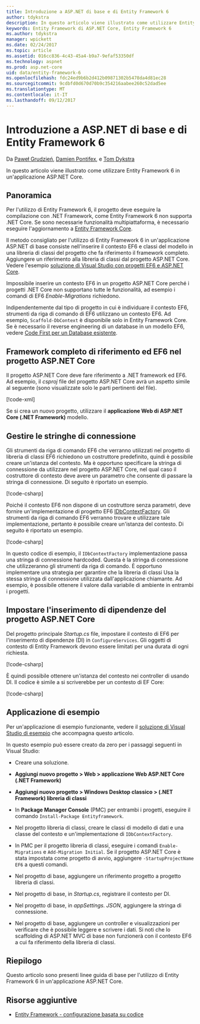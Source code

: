 ```yaml
---
title: Introduzione a ASP.NET di base e di Entity Framework 6
author: tdykstra
description: In questo articolo viene illustrato come utilizzare Entity Framework 6 in un'applicazione ASP.NET Core.
keywords: Entity Framework di ASP.NET Core, Entity Framework 6
ms.author: tdykstra
manager: wpickett
ms.date: 02/24/2017
ms.topic: article
ms.assetid: 016cc836-4c43-45a4-b9a7-9efaf53350df
ms.technology: aspnet
ms.prod: asp.net-core
uid: data/entity-framework-6
ms.openlocfilehash: fdc24ed9b6b2d412b09871302b5478da4d81ec28
ms.sourcegitcommit: 9cdbfd0d670d70b9c354216aabee260c52dad5ee
ms.translationtype: MT
ms.contentlocale: it-IT
ms.lasthandoff: 09/12/2017
---
```

# <a name="getting-started-with-aspnet-core-and-entity-framework-6"></a>Introduzione a ASP.NET di base e di Entity Framework 6

Da [Paweł Grudzień](https://github.com/pgrudzien12), [Damien Pontifex](https://github.com/DamienPontifex), e [Tom Dykstra](https://github.com/tdykstra)

In questo articolo viene illustrato come utilizzare Entity Framework 6 in un'applicazione ASP.NET Core.

## <a name="overview"></a>Panoramica

Per l'utilizzo di Entity Framework 6, il progetto deve eseguire la compilazione con .NET Framework, come Entity Framework 6 non supporta .NET Core. Se sono necessarie funzionalità multipiattaforma, è necessario eseguire l'aggiornamento a [Entity Framework Core](https://docs.microsoft.com/ef/).

Il metodo consigliato per l'utilizzo di Entity Framework 6 in un'applicazione ASP.NET di base consiste nell'inserire il contesto EF6 e classi del modello in una libreria di classi del progetto che fa riferimento il framework completo. Aggiungere un riferimento alla libreria di classi dal progetto ASP.NET Core. Vedere l'esempio [soluzione di Visual Studio con progetti EF6 e ASP.NET Core](https://github.com/aspnet/Docs/tree/master/aspnetcore/data/entity-framework-6/sample/).

Impossibile inserire un contesto EF6 in un progetto ASP.NET Core perché i progetti .NET Core non supportano tutte le funzionalità, ad esempio i comandi di EF6 *Enable-Migrations* richiedono.

Indipendentemente dal tipo di progetto in cui è individuare il contesto EF6, strumenti da riga di comando di EF6 utilizzano un contesto EF6. Ad esempio, `Scaffold-DbContext` è disponibile solo in Entity Framework Core. Se è necessario il reverse engineering di un database in un modello EF6, vedere [Code First per un Database esistente](https://msdn.microsoft.com/jj200620).

## <a name="reference-full-framework-and-ef6-in-the-aspnet-core-project"></a>Framework completo di riferimento ed EF6 nel progetto ASP.NET Core

Il progetto ASP.NET Core deve fare riferimento a .NET framework ed EF6. Ad esempio, il *csproj* file del progetto ASP.NET Core avrà un aspetto simile al seguente (sono visualizzate solo le parti pertinenti del file).

[!code-xml[](entity-framework-6/sample/MVCCore/MVCCore.csproj?range=3-9&highlight=2)]

Se si crea un nuovo progetto, utilizzare il **applicazione Web di ASP.NET Core (.NET Framework)** modello.

## <a name="handle-connection-strings"></a>Gestire le stringhe di connessione

Gli strumenti da riga di comando EF6 che verranno utilizzati nel progetto di libreria di classi EF6 richiedono un costruttore predefinito, quindi è possibile creare un'istanza del contesto. Ma è opportuno specificare la stringa di connessione da utilizzare nel progetto ASP.NET Core, nel qual caso il costruttore di contesto deve avere un parametro che consente di passare la stringa di connessione. Di seguito è riportato un esempio.

[!code-csharp[](entity-framework-6/sample/EF6/SchoolContext.cs?name=snippet_Constructor)]

Poiché il contesto EF6 non dispone di un costruttore senza parametri, deve fornire un'implementazione di progetto EF6 [IDbContextFactory](https://msdn.microsoft.com/library/hh506876). Gli strumenti da riga di comando EF6 verranno trovare e utilizzare tale implementazione, pertanto è possibile creare un'istanza del contesto. Di seguito è riportato un esempio.

[!code-csharp[](entity-framework-6/sample/EF6/SchoolContextFactory.cs?name=snippet_IDbContextFactory)]

In questo codice di esempio, il `IDbContextFactory` implementazione passa una stringa di connessione hardcoded. Questa è la stringa di connessione che utilizzeranno gli strumenti da riga di comando. È opportuno implementare una strategia per garantire che la libreria di classi Usa la stessa stringa di connessione utilizzata dall'applicazione chiamante. Ad esempio, è possibile ottenere il valore dalla variabile di ambiente in entrambi i progetti.

## <a name="set-up-dependency-injection-in-the-aspnet-core-project"></a>Impostare l'inserimento di dipendenze del progetto ASP.NET Core

Del progetto principale *Startup.cs* file, impostare il contesto di EF6 per l'inserimento di dipendenze (DI) in `ConfigureServices`. Gli oggetti di contesto di Entity Framework devono essere limitati per una durata di ogni richiesta.

[!code-csharp[](entity-framework-6/sample/MVCCore/Startup.cs?name=snippet_ConfigureServices&highlight=5)]

È quindi possibile ottenere un'istanza del contesto nei controller di usando DI. Il codice è simile a si scriverebbe per un contesto di EF Core:

[!code-csharp[](entity-framework-6/sample/MVCCore/Controllers/StudentsController.cs?name=snippet_ContextInController)]

## <a name="sample-application"></a>Applicazione di esempio

Per un'applicazione di esempio funzionante, vedere il [soluzione di Visual Studio di esempio](https://github.com/aspnet/Docs/tree/master/aspnetcore/data/entity-framework-6/sample/) che accompagna questo articolo.

In questo esempio può essere creato da zero per i passaggi seguenti in Visual Studio:

* Creare una soluzione.

* **Aggiungi nuovo progetto > Web > applicazione Web ASP.NET Core (.NET Framework)**

* **Aggiungi nuovo progetto > Windows Desktop classico > (.NET Framework) libreria di classi**

* In **Package Manager Console** (PMC) per entrambi i progetti, eseguire il comando `Install-Package Entityframework`.

* Nel progetto libreria di classi, creare le classi di modello di dati e una classe del contesto e un'implementazione di `IDbContextFactory`.

* In PMC per il progetto libreria di classi, eseguire i comandi `Enable-Migrations` e `Add-Migration Initial`. Se il progetto ASP.NET Core è stata impostata come progetto di avvio, aggiungere `-StartupProjectName EF6` a questi comandi.

* Nel progetto di base, aggiungere un riferimento progetto a progetto libreria di classi.

* Nel progetto di base, in *Startup.cs*, registrare il contesto per DI.

* Nel progetto di base, in *appSettings. JSON*, aggiungere la stringa di connessione.

* Nel progetto di base, aggiungere un controller e visualizzazioni per verificare che è possibile leggere e scrivere i dati. Si noti che lo scaffolding di ASP.NET MVC di base non funzionerà con il contesto EF6 a cui fa riferimento della libreria di classi.

## <a name="summary"></a>Riepilogo

Questo articolo sono presenti linee guida di base per l'utilizzo di Entity Framework 6 in un'applicazione ASP.NET Core.

## <a name="additional-resources"></a>Risorse aggiuntive

* [Entity Framework - configurazione basata su codice](https://msdn.microsoft.com/data/jj680699.aspx)
